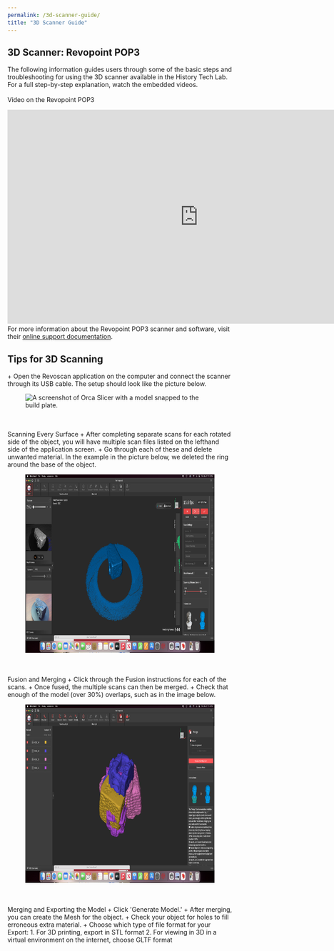 ```yaml
---
permalink: /3d-scanner-guide/
title: "3D Scanner Guide"
---
```


<h2>3D Scanner: Revopoint POP3</h2>

The following information guides users through some of the basic steps and troubleshooting for using the 3D scanner available in the History Tech Lab. For a full step-by-step explanation, watch the embedded videos.<br><br>
Video on the Revopoint POP3

<iframe width="853" height="480" src="https://www.youtube.com/embed/YNpmpQmFLzo" title="Revopoint POP3 Review - 3D Scanner" frameborder="0" allow="accelerometer; autoplay; clipboard-write; encrypted-media; gyroscope; picture-in-picture; web-share" referrerpolicy="strict-origin-when-cross-origin" allowfullscreen></iframe><br>
For more information about the Revopoint POP3 scanner and software, visit their <a href="https://support.revopoint3d.com/hc/en-us">online support documentation</a>.

<h2>Tips for 3D Scanning</h2>
+ Open the Revoscan application on the computer and connect the scanner through its USB cable. The setup should look like the picture below.
<figure>
    <img src="../assets/images/3Dphysicalsetup.jpg"
         alt="A screenshot of Orca Slicer with a model snapped to the build plate." width="700" height="400">
</figure><br><br>
Scanning Every Surface
+ After completing separate scans for each rotated side of the object, you will have multiple scan files listed on the lefthand side of the application screen.
+ Go through each of these and delete unwanted material. In the example in the picture below, we deleted the ring around the base of the object.
<figure>
    <img src="../assets/images/Revoscan-procedures-1.png"
         alt="A screenshot of Orca Slicer with a model snapped to the build plate." width="700" height="400">
</figure><br><br>
Fusion and Merging
+ Click through the Fusion instructions for each of the scans.
+ Once fused, the multiple scans can then be merged.
+ Check that enough of the model (over 30%) overlaps, such as in the image below.
<figure>
    <img src="../assets/images/Revoscan-merging.png"
         alt="A screenshot of Orca Slicer with a model snapped to the build plate." width="700" height="400">
</figure><br><br>
Merging and Exporting the Model
+ Click 'Generate Model.'
+ After merging, you can create the Mesh for the object.
+ Check your object for holes to fill erroneous extra material.
+ Choose which type of file format for your Export:
  1. For 3D printing, export in STL format
  2. For viewing in 3D in a virtual environment on the internet, choose GLTF format
